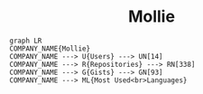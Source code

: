 <h1 align="center">Mollie</h1>

```mermaid
graph LR
COMPANY_NAME{Mollie}
COMPANY_NAME ---> U{Users} ---> UN[14]
COMPANY_NAME ---> R{Repositories} ---> RN[338]
COMPANY_NAME ---> G{Gists} ---> GN[93]
COMPANY_NAME ---> ML{Most Used<br>Languages}
```
